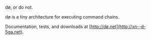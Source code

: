 dø, or do not.

dø is a tiny architecture for executing command chains.

Documentation, tests, and downloads at [http://dø.net](http://xn--d-5ga.net).
